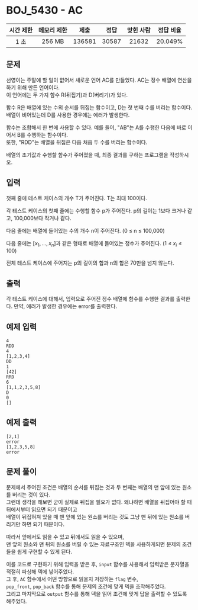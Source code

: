 # BOJ_5430 - AC

| 시간 제한 | 메모리 제한 |  제출  | 정답  | 맞힌 사람 | 정답 비율 |
| :-------: | :---------: | :----: | :---: | :-------: | :-------: |
|   1 초    |   256 MB    | 136581 | 30587 |   21632   |  20.049%  |

## 문제

선영이는 주말에 할 일이 없어서 새로운 언어 AC를 만들었다. AC는 정수 배열에 연산을 하기 위해 만든 언어이다.  
이 언어에는 두 가지 함수 R(뒤집기)과 D(버리기)가 있다.

함수 R은 배열에 있는 수의 순서를 뒤집는 함수이고, D는 첫 번째 수를 버리는 함수이다.  
배열이 비어있는데 D를 사용한 경우에는 에러가 발생한다.

함수는 조합해서 한 번에 사용할 수 있다. 예를 들어, "AB"는 A를 수행한 다음에 바로 이어서 B를 수행하는 함수이다.  
또한, "RDD"는 배열을 뒤집은 다음 처음 두 수를 버리는 함수이다.

배열의 초기값과 수행할 함수가 주어졌을 때, 최종 결과를 구하는 프로그램을 작성하시오.

## 입력

첫째 줄에 테스트 케이스의 개수 T가 주어진다. T는 최대 100이다.

각 테스트 케이스의 첫째 줄에는 수행할 함수 p가 주어진다. p의 길이는 1보다 크거나 같고, 100,000보다 작거나 같다.

다음 줄에는 배열에 들어있는 수의 개수 n이 주어진다. (0 ≤ n ≤ 100,000)

다음 줄에는 $[x_{1},...,x_{n}]$과 같은 형태로 배열에 들어있는 정수가 주어진다. (1 ≤ $x_{i}$ ≤ 100)

전체 테스트 케이스에 주어지는 p의 길이의 합과 n의 합은 70만을 넘지 않는다.

## 출력

각 테스트 케이스에 대해서, 입력으로 주어진 정수 배열에 함수를 수행한 결과를 출력한다. 만약, 에러가 발생한 경우에는 error를 출력한다.

## 예제 입력

```
4
RDD
4
[1,2,3,4]
DD
1
[42]
RRD
6
[1,1,2,3,5,8]
D
0
[]
```

## 예제 출력

```
[2,1]
error
[1,2,3,5,8]
error
```

## 문제 풀이

문제에서 주어진 조건은 배열의 순서를 뒤집는 것과 두 번째는 배열의 맨 앞에 있는 원소를 버리는 것이 있다.  
그런데 생각을 해보면 굳이 실제로 뒤집을 필요가 없다. 왜냐하면 배열을 뒤집어야 할 때 뒤에서부터 읽으면 되기 때문이고  
배열이 뒤집혀져 있을 때 맨 앞에 있는 원소를 버리는 것도 그냥 맨 뒤에 있는 원소를 버리기만 하면 되기 때문이다.

따라서 앞에서도 읽을 수 있고 뒤에서도 읽을 수 있으며,  
맨 앞의 원소와 맨 뒤의 원소를 버릴 수 있는 자료구조인 덱을 사용하게되면 문제의 조건들을 쉽게 구현할 수 있게 된다.

이를 코드로 구현하기 위해 입력을 받은 후, `input` 함수를 사용해서 입력받은 문자열을 적절히 파싱해 덱에 넣어주었다.  
그 후, `AC` 함수에서 어떤 방향으로 읽을지 저장하는 `flag` 변수,  
`pop_front`, `pop_back` 함수를 통해 문제의 조건에 맞게 덱을 조작해주었다.  
그리고 마지막으로 `output` 함수를 통해 덱을 읽어 조건에 맞게 답을 출력할 수 있도록 해주었다.

